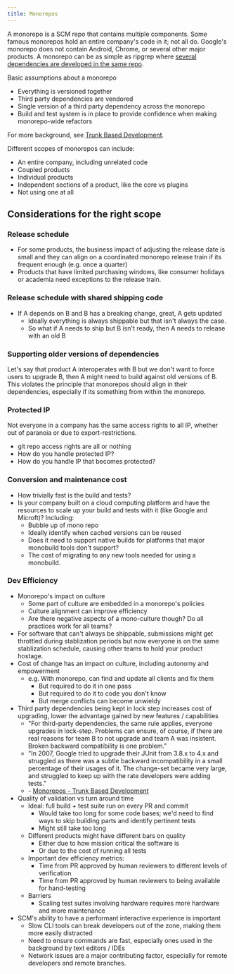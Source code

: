 ```yaml
---
title: Monorepos
---
```


A monorepo is a SCM repo that contains multiple components.  Some famous
monorepos hold an entire company's code in it; not all do.  Google's monorepo
does not contain Android, Chrome, or several other major products.  A monorepo
can be as simple as ripgrep where [several dependencies are developed in the
same repo](https://github.com/BurntSushi/ripgrep/blob/master/Cargo.toml#L33).

Basic assumptions about a monorepo
- Everything is versioned together
- Third party dependencies are vendored
- Single version of a third party dependency across the monorepo
- Build and test system is in place to provide confidence when making monorepo-wide refactors

For more background, see [Trunk Based Development](https://trunkbaseddevelopment.com/).

Different scopes of monorepos can include:
- An entire company, including unrelated code
- Coupled products
- Individual products
- Independent sections of a product, like the core vs plugins
- Not using one at all

## Considerations for the right scope

### Release schedule

- For some products, the business impact of adjusting the release date is small
  and they can align on a coordinated monorepo release train if its frequent enough
  (e.g. once a quarter)
- Products that have limited purchasing windows, like consumer holidays or academia
  need exceptions to the release train.

### Release schedule with shared shipping code

- If A depends on B and B has a breaking change, great, A gets updated
  - Ideally everything is always shippable but that isn't always the case.
  - So what if A needs to ship but B isn't ready, then A needs to release with an old B

### Supporting older versions of dependencies

Let's say that product A interoperates with B but we don't want to force users to
upgrade B, then A might need to build against old versions of B.  This violates
the principle that monorepos should align in their dependencies, especially if
its something from within the monorepo.

### Protected IP

Not everyone in a company has the same access rights to all IP, whether out of
paranoia or due to export-restrictions.

- git repo access rights are all or nothing
- How do you handle protected IP?
- How do you handle IP that becomes protected?

### Conversion and maintenance cost

- How trivially fast is the build and tests?
- Is your company built on a cloud computing platform and have the resources to
  scale up your build and tests with it (like Google and Microft)?  Including:
  - Bubble up of mono repo
  - Ideally identify when cached versions can be reused
  - Does it need to support native builds for platforms that major monobuild tools don't support?
  - The cost of migrating to any new tools needed for using a monobuild.

### Dev Efficiency

- Monorepo's impact on culture
  - Some part of culture are embedded in a monorepo's policies
  - Culture alignment can improve efficiency
  - Are there negative aspects of a mono-culture though? Do all practices work for all teams?
- For software that can't always be shippable, submissions might get throttled during stablization periods but now everyone is on the same stablization schedule, causing other teams to hold your product hostage.
- Cost of change has an impact on culture, including autonomy and empowerment
  - e.g. With monorepo, can find and update all clients and fix them
    - But required to do it in one pass
    - But required to do it to code you don't know
    - But merge conflicts can become unwieldy
- Third party dependencies being kept in lock step increases cost of upgrading, lower the advantage gained by new features / capabilities
  - "For third-party dependencies, the same rule applies, everyone upgrades in lock-step. Problems can ensure, of course, if there are real reasons for team B to not upgrade and team A was insistent. Broken backward compatibility is one problem."
  - "In 2007, Google tried to upgrade their JUnit from 3.8.x to 4.x and struggled as there was a subtle backward incompatibility in a small percentage of their usages of it. The change-set became very large, and struggled to keep up with the rate developers were adding tests."
  - \- [Monorepos - Trunk Based Development](https://trunkbaseddevelopment.com/monorepos/#third-party-dependencies-1)
- Quality of validation vs turn around time
  - Ideal: full build + test suite run on every PR and commit
    - Would take too long for some code bases; we'd need to find ways to skip building parts and identify pertinent tests
    - Might still take too long
  - Different products might have different bars on quality
    - Either due to how mission critical the software is
    - Or due to the cost of running all tests
  - Important dev efficiency metrics:
    - Time from PR approved by human reviewers to different levels of verification
    - Time from PR approved by human reviewers to being available for hand-testing
  - Barriers
    - Scaling test suites involving hardware requires more hardware and more maintenance
- SCM's ability to have a performant interactive experience is important
  - Slow CLI tools can break developers out of the zone, making them more easily distracted
  - Need to ensure commands are fast, especially ones used in the background by text editors / IDEs
  - Network issues are a major contributing factor, especially for remote developers and remote branches.
